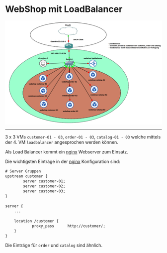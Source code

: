 WebShop mit LoadBalancer
========================

![](../images/webshop-loadbalancer.png)

- - -

3 x 3 VMs `customer-01 - 03`, `order-01 - 03`, `catalog-01 - 03` welche mittels der 4. VM `loadbalancer` angesprochen werden können.

Als Load Balancer kommt ein [nginx](http://nginx.org) Webserver zum Einsatz.

Die wichtigsten Einträge in der [nginx](http://nginx.org) Konfiguration sind:

    # Server Gruppen
    upstream customer {
            server customer-01;
            server customer-02;
            server customer-03;
    }  
    
    server {
        ...
        
        location /customer {
                proxy_pass      http://customer/;
        }  
    }
    
Die Einträge für `order` und `catalog` sind ähnlich.    
